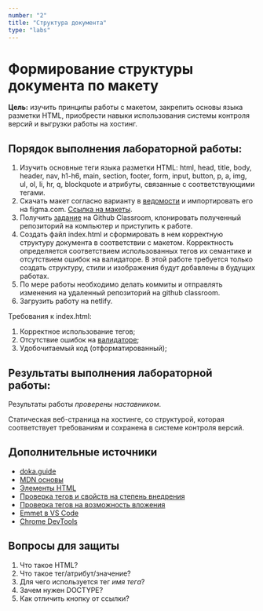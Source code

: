 ```yaml
---
number: "2"
title: "Структура документа"
type: "labs"
---
```


# Формирование структуры документа по макету

**Цель:** изучить принципы работы с макетом, закрепить основы языка разметки HTML, приобрести навыки использования системы контроля версий и выгрузки работы на хостинг.

## Порядок выполнения лабораторной работы:

1. Изучить основные теги языка разметки HTML: html, head, title, body, header, nav, h1-h6, main, section, footer, form, input, button, p, a, img, ul, ol, li, hr, q, blockquote и атрибуты, связанные с соответствующими тегами.
1. Скачать макет согласно варианту в [ведомости](https://drive.google.com/drive/folders/1Ifv2U1KM9Xu-n8btd0lYwXjttPSIfc1j?usp=sharing) и импортировать его на figma.com. [Ссылка на макеты](https://disk.yandex.ru/d/q7nLRZhH9-oGBw).
1. Получить [задание](https://classroom.github.com/a/0cMsCLBH) на Github Classroom, клонировать полученный репозиторий на компьютер и приступить к работе.
1. Создать файл index.html и сформировать в нем корректную структуру документа в соответствии с макетом. Корректность определяется соответствием использованных тегов их семантике и отсутствием ошибок на валидаторе. В этой работе требуется только создать структуру, стили и изображения будут добавлены в будущих работах.
1. По мере работы необходимо делать коммиты и отправлять изменения на удаленный репозиторий на github classroom.
1. Загрузить работу на netlify.

Требования к index.html:

1. Корректное использование тегов;
1. Отсутствие ошибок на [валидаторе](https://validator.w3.org/);
1. Удобочитаемый код (отформатированный);

## Результаты выполнения лабораторной работы:

Результаты работы _проверены наставником_.

Статическая веб-страница на хостинге, со структурой, которая соответствует требованиям и сохранена в системе контроля версий.

## Дополнительные источники

- [doka.guide](https://doka.guide/)
- [MDN основы](https://developer.mozilla.org/ru/docs/Learn/Getting_started_with_the_web/HTML_basics)
- [Элементы HTML](https://developer.mozilla.org/ru/docs/Web/HTML/Element)
- [Проверка тегов и свойств на степень внедрения](https://caniuse.com/)
- [Проверка тегов на возможность вложения](https://caninclude.glitch.me/)
- [Emmet в VS Code](https://habr.com/ru/post/573032/)
- [Chrome DevTools](https://habr.com/ru/post/548898/)

## Вопросы для защиты

1. Что такое HTML?
1. Что такое тег/атрибут/значение?
1. Для чего используется тег _имя тега_?
1. Зачем нужен DOCTYPE?
1. Как отличить кнопку от ссылки?
